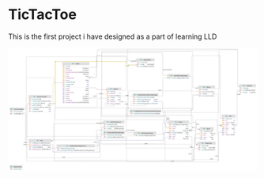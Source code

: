 # TicTacToe
This is the first project i have designed as a part of learning LLD

![alt text](https://github.com/prashanth-us/TicTacToe/blob/main/src/main/java/us/prashanth/tictctoe/tic_tac_toe_uml_diagram.jpg)

